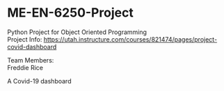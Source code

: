 # ME-EN-6250-Project
Python Project for Object Oriented Programming  
Project Info: https://utah.instructure.com/courses/821474/pages/project-covid-dashboard

Team Members:  
Freddie Rice



A Covid-19 dashboard
